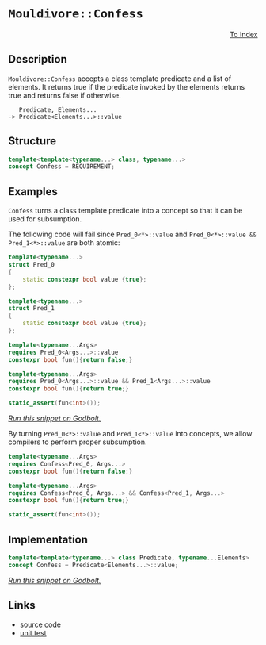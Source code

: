 <!-- Copyright 2024 Feng Mofan
SPDX-License-Identifier: Apache-2.0 -->

# `Mouldivore::Confess`

<p style='text-align: right;'><a href="../../concepts.md#mouldivore-confess">To Index</a></p>

## Description

`Mouldivore::Confess` accepts a class template predicate and a list of elements.
It returns true if the predicate invoked by the elements returns true and returns false if otherwise.

<pre><code>   Predicate, Elements...
-> Predicate&lt;Elements...&gt;::value</code></pre>

## Structure

```C++
template<template<typename...> class, typename...>
concept Confess = REQUIREMENT;
```

## Examples

`Confess` turns a class template predicate into a concept so that it can be used for subsumption.

The following code will fail since `Pred_0<*>::value` and `Pred_0<*>::value && Pred_1<*>::value` are both atomic:

```C++
template<typename...>
struct Pred_0
{
    static constexpr bool value {true};
};

template<typename...>
struct Pred_1
{
    static constexpr bool value {true};
};

template<typename...Args>
requires Pred_0<Args...>::value
constexpr bool fun(){return false;}

template<typename...Args>
requires Pred_0<Args...>::value && Pred_1<Args...>::value
constexpr bool fun(){return true;}

static_assert(fun<int>());
```

[*Run this snippet on Godbolt.*](https://godbolt.org/#z:OYLghAFBqd5QCxAYwPYBMCmBRdBLAF1QCcAaPECAMzwBtMA7AQwFtMQByARg9KtQYEAysib0QXACx8BBAKoBnTAAUAHpwAMvAFYTStJg1DIApACYAQuYukl9ZATwDKjdAGFUtAK4sGIMwDspK4AMngMmAByPgBGmMT%2BXKQADqgKhE4MHt6%2BeqnpjgJhEdEscQlJdpgOmUIETMQE2T5%2BgbaY9oUMdQ0ExVGx8Ym29Y3NuZWjfeEDZUNcAJS2qF7EyOwcBJgsyQZbJgDMbgQAnsmMrJgAdDeH2CYaAIIKBMReDgDUysSY6AD6GgejxMASsTw%2BEI%2BLyYjmQHzQDBemFUyWIHxiqE8HwAbmIvJgPiCLK98SCACKHMHAgIUg5UoFbHZ7TCHY5nC5sG5XO5Al5vT7fX5/LhAolAyFQ%2Bqw%2BECJEotEYrG47wEokklk0ymizV00VPRm7GEso6nc7MTk3R7EYAKHlPH4ARy8eB%2BCi%2BP3%2BgKOVptXLuIBAytJTwRctR6MxtA%2BVC8DAgCyJPwIqwY0bESi1mqeDO2hv2JvZ5uuluttoO93tmCdLswbsFntZPoUfvLAaDqrMADZzJ33UKRd7Sy3sG28SyQ7KtvKI1iY3GE6CkymPurMxTs09obC/kwFEpGtRY6zwgQ7vGE7qnhwlrROABWXh%2BDhaUioThuazWKErNYdg48UgCE0a8lgAaxAO9JCuDRJC4AIDg0O8NC7TszAADjQ/ROEkXgWAkDQNFIJ8XzfDheAUEBCKA59r1IOBYBgRAQBWAhki8AhyEoNAdjoeJIkuThVDQzsAFpO0kD5gGQOEpCuMxeF%2BQgSDwdA9H4QQRDEdgpBkQRFBUdQaNIXQkgAd2IJhkk4Hgb3vR9gNfTgAHl2LYggPlQKgPiE0TxMk6SPlkswPggDwePoNFzH/BZeGorQlggJBuOSXiyAoCBktSkBgCkMw%2BDoLZiAoiAYgcmJwgaE5rN4crmGIE4nJibRqmogDuLYQQnIYWgqqMrAYi8YA3DEWgKO4XgsBYQxgHEPqaxqbFawc5FqnYjYAJPDoHNoPAYgs%2BqPCwBzXjwPDxtIRbiAxJQyW2aadqMYClioAwbQANTwTBTKcs1qt04RRHEHT1PkJQ1Ackz9GmlBP0sfRdooyAllQZIujGkSXnQQ4yVMSxrDMEjLuIFSlqR9pOkyFwGHcTwWj0UIZlKco8jSDIBHGPwknyNmGH6Jn5nJlraimDm9CqGoBB6Ro%2BcGCoRl6UXJl6GW5gqJYFB/dYJFsjgHyIhzSO84SxIkqSZKg4KIFwJTIrMaLYqepYEEwJgsASeNSHAyQDiuABOA4AkkGCzEkTsCLvTtfawjgcNIPD/yuTsuE7NDfbQ5PIK4O9/c7fWjNI8jKMAp66MYxLmNc9jOIy1Bwr4gSOAaFhsQCESmHhAwjEC32ri4aCFPwIhidUpIQc0oHpBB/TwaM3Q8vMyzqp1vXiN4UiXNY9iPK8puW7bjvpu73voJCsKUoiwk7bMGLi5ohKktr8/4mrzKIpAXfW%2BQTuct9rhCJoWghViqlSMrVSqf0wH1Uas1Bwf12qMAIF1HqDl%2BqDWGrQUaf1Jr3Q2C%2BfAPwFpLSMitZAa0/qbVvEZHae1KqHVwbFYmZ0AKXWupgW6U0jAPVAHfPgr0FAfS%2Bj9Rgf0x6A20pPWQ09DIvjnlDR6uMrBw2oYjD2KM0acAxgQLGBwcawwsATNeRMSYqPVh0IWzgICuEVsEamKtmZc1Zl0ax3Muh2IFuLLoUsmi0wmILCW3QphuLltCMYPjOby2lozWW2tlirC1osaOK8DacA%2BB/feX9D5cB7n3DQIVrZD0vvbW%2B8UnYuzdpQHWsd449xggEbOAR4KSBDuJJIq9HJkVsEXOKtF6JMRYm5F%2Bj9Ur8TYJwJufkWAKGxHCbEWSrjMheAPG2Kk1KyHHuI/6UiIYgAOKQBeVlxrL3svnZyld3KeVScQFgEypkzLmQs9yoUhkXyigcG%2B3T74oGec/dKr8hjTOSMkP4szfZ/AeTuK54l8qAPiMAsqFV6oQIRQ1JqLU4G1w6og7qvU8GYAGkNEaY0ALYM4fQ0g%2BChaLTGi%2BEhZDzoUO2rtfaJw6HHUYX9FhaQ2F3U4eEbh8VeFMHep9b6v1zqiK0hICRekwbSJ0DsuRxg9HwxiCY18qNMhjQAPSYxhnjSwBjXxGKwGqjxlNLHU2sQzEo0SHEFEyM4xxmQglizMf4rx1izWS0CVE1WYsRZhP9crX19j1aa20kcvOJEUnjIkpM6ZOJ7lGheHkweJBCmLAdnfUprshge0oVU/wPcDgHDvEhWCBES0BBTlGtenBC5UUdp7EAkg7x%2BzvGhLsvtJC%2B3ggHLguzKEHGOdGjpHydbyVre0rNJSLqwsppIIAA)

By turning `Pred_0<*>::value` and `Pred_1<*>::value` into concepts, we allow compilers to perform proper subsumption.

```C++
template<typename...Args>
requires Confess<Pred_0, Args...>
constexpr bool fun(){return false;}

template<typename...Args>
requires Confess<Pred_0, Args...> && Confess<Pred_1, Args...>
constexpr bool fun(){return true;}

static_assert(fun<int>());
```

## Implementation

```C++
template<template<typename...> class Predicate, typename...Elements>
concept Confess = Predicate<Elements...>::value;
```

[*Run this snippet on Godbolt.*](https://godbolt.org/#z:OYLghAFBqd5QCxAYwPYBMCmBRdBLAF1QCcAaPECAMzwBtMA7AQwFtMQByARg9KtQYEAysib0QXACx8BBAKoBnTAAUAHpwAMvAFYTStJg1DIApACYAQuYukl9ZATwDKjdAGFUtAK4sGEs6SuADJ4DJgAcj4ARpjEIACspAAOqAqETgwe3r7%2ByanpAiFhkSwxcYl2mA4ZQgRMxARZPn5cAZXVArX1BEUR0bEJtnUNTTmtQ929JWUJAJS2qF7EyOwcBJgsSQbrJgDMbuub25h7BwCeSYysmAB0d3vYANTIBgoKj8rEmPii66SPBAuVzYdxu2HobEECgeJg0AEE0AwVkkCI8PAwqJg3o89gARD5fH5MHb7cEbRgEBSgh4gEAANzEXhOuys8NhcIA9AAqHm8vn8jns7m8x4AFSxlMefMF8OF/PlPJlcPZhy2xOZ50uzBB9122HZCgIxC8DgJ3wA%2Bhp2SYAOysuGPR2PQ3EvDIZ4CQ2YVRJYiPKKoTyPBneTA4u1Gpm23F7e3R2PW%2BGq46nQFa67UvUGyOmz4WrjWu3sp3OuqOd2Ir0%2Bv0BoMhpnhiyRk42mMswttuNJjZqkma4G3O5w4jAaFZ%2BFfACOXjwX3e6Mxb1OefQlv%2Bw9Hmf18Mr62r/sDtEeVC8DAgs1tFi%2BBCWDGPYiUCdbibhyfVqaB2sHNw3Y%2B3w8wadZyxNEBEXMc3BXNdHl/LccTMAA2cwENAjEsQgqCuHXEcqV1f9d29X0DyDE8zwvO1r1vAFjWZKxnzZeEXXLc0mDeWICGoU9TlCAgHnPC923hDh5loTh4l4PwOC0UhUE4NxrGsZ1FmWMNzF2HhSAITRhPmABrBJJBuDRJC4G1dg0eINEQhCzAADls/ROEkXgWAkDQNFISTpNkjheAUEAPK0qThNIOBYBgRAQEWAgki8AhyEoNBNjoWJwmuThVFshCAFoEMkR5gGQd0pBuMxeG%2BQgSDwdA9H4QQRDEdgpBkQRFBUdRgtIXQsIAd2IJgkk4HgRLEiTtJkzgAHk4ti1FUCoR5MpyvKCqKx4SrMR4IA8ZL6D9NSuFmXggq0eYICQJKkhSsgKAgS7rpAYApACGhaHWYh/IgKJxqiUJ6jOIbeF%2B5hiDOSaom0Kogo0pLIQISaGFoAHOqwKIvGANwxFofzuF4LAWEMYBxBR4DqjpLFxu9Ko4tWDSeMwUTOtoPAon60GPCwcajTwVzcdIcniADJRcQ2QnmaMbT5ioAxRwANTwTAesmrVAZa4RRHEZq6vkJQ1HG7r9EJlAFMsfQWf8yB5lQFEMhx7LDXQPFTEsawzG8gXiGqinLdsBmoYyFwGHcTxmj0YJQj6UoBiwlI0kcARRhaPI44yKZ%2BjiLD2njhguhGEOxl9%2Bxs9znoI%2BmaOJjz7Ik5dBo06jjP5gUZSVgkEaOHEzzxp8xasty/LCuKwzNogXBKv2sx1KOzTJfmBBMCYLA4nPUh9MkXYbgATl2G1JGMsxJAQ9z4gQzfHI4ZzSFc9SbgQrgENszfbPv%2BITPibeEK7zqfL8gKZ%2BCs6EVzpRRmnFBKd1UC7VSulDg9QWB0htNlJgzwDBGHWpvG4XAjLlXwEQT2NUsLawapraQ2s2p606roAIfUBqA3bp3LyvAfLTRinFR481HhwIQUglBhN0GYKMltHaV09rwV2GYaeJ0QrAPuntcBsiBhcMQS8QmXBN5cA8q9d6n1vqdWBv9VW%2BjQbg0hg4VWsMKQIyRuNVG6NMa0GxqrfGYtVjSXwF8MmFNOpU2QDTVW9NGbSWZqzf6HNXHHU9rzDSAshaYBFgTIw4tQAAL4DLBQ8tFbK0YKrIhGsmqkNkOQjq0kqGGwls7KwptgkWxXtbbOdsHZOxNhYN2TCPZexqU3P2HQ/AQFcInMOQd64zBjvkbOAzRkp0KGXdOegs41GGI0fONdunF0WcMiutclnVzmesmZDc24LCWK3Q658GHd04Jw4g8DEHIJUWgtRAiNBbTHngsRh1jqz1IPPReAwV6M0vtfDBxkbTvxtGZSQB88pYUYRNXytg/5SMAfAYB0VZryMgSI6BbBOBwJWiwBQdJ3R0keccQ0ODx7VVqrIYh%2BS1ZFP1iAXYpAaGDVxvQsa38pqgLmgtPF%2BUCVEuDKS9UhohGYuumI3YkjJahQuhKuRt0FFxCJUkJI5oSWb3NGSggLFrl5T4HQbRlBdHSSMcjDS5qTFQ3MZAuGVjkZuMwGjDGWMcYaWcYk8JpB3H%2B3JjjaSPi/F8wCeNYJbMzhhK5pE1WMTUhxNFok0IyTTqpKYHLBWSsVZ81yY1CQBTWq62KToJlZTjDNLNlETpMkbaek4ByB2xsXaWFaTJdpWBq3zOcH0oOEzAhDP2SM5OBRMjLL0LHEdGyM6F39p0RZfau05z2cUWZmd51jrXZMQd0cm4tyahyr%2B3lLn8seIK4lIr1hitHrgkg7yZUALngvJelB26ApAGYDBuxdjxEsiZdyX6bQP0PUwzgv9ApfLXvELe8RbKIU3pITeZkd5cGZYzXYnKj3wqRe3MqwG4WfIffzWIaRnCSCAA%3D)

## Links

- [source code](../../../../conceptrodon/mouldivore/concepts/confess.hpp)
- [unit test](../../../../tests/unit/concepts/mouldivore/confess.test.hpp)
